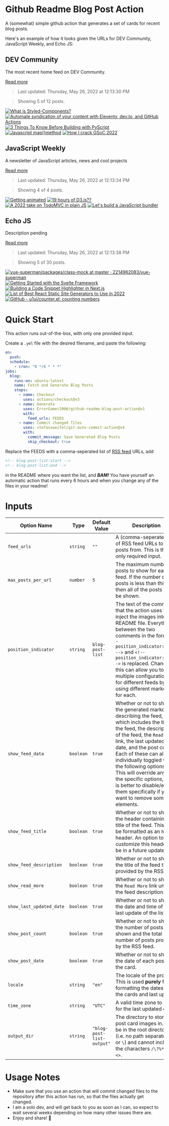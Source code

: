 # Github Readme Blog Post Action

A (somewhat) simple github action that generates a set of cards for recent blog posts.

Here's an example of how it looks given the URLs for DEV Community, JavaScript Weekly, and Echo JS:

<!-- post-list:start -->
## DEV Community

The most recent home feed on DEV Community.

[Read more](https://dev.to)
> Last updated: Thursday, May 26, 2022 at 12:13:30 PM

> Showing 5 of 12 posts.

[![What is Styled-Components?](https://raw.githubusercontent.com/ErrorGamer2000/github-readme-blog-post-action/main/generated_files/DEV_Community/What_is_Styled-Components_.svg)](https://dev.to/jc21romadulce/what-is-styled-components-51o)
[![Automate syndication of your content with Eleventy, dev.to, and GitHub Actions](https://raw.githubusercontent.com/ErrorGamer2000/github-readme-blog-post-action/main/generated_files/DEV_Community/Automate_syndication_of_your_content_with_Eleventy__dev.to__and_GitHub_Actions.svg)](https://dev.to/nickytonline/my-eleventy-meetup-talk-3b2p)
[![3 Things To Know Before Building with PyScript](https://raw.githubusercontent.com/ErrorGamer2000/github-readme-blog-post-action/main/generated_files/DEV_Community/3_Things_To_Know_Before_Building_with_PyScript.svg)](https://dev.to/dolbyio/3-things-to-know-before-building-with-pyscript-4f6n)
[![Javascript map()method](https://raw.githubusercontent.com/ErrorGamer2000/github-readme-blog-post-action/main/generated_files/DEV_Community/Javascript_map()method.svg)](https://dev.to/talenttinaapi/javascript-mapmethod-42ne)
[![How I crack GSoC 2022](https://raw.githubusercontent.com/ErrorGamer2000/github-readme-blog-post-action/main/generated_files/DEV_Community/How_I_crack_GSoC_2022.svg)](https://dev.to/vedantjain03/how-i-crack-gsoc-2022-3ag4)


## JavaScript Weekly

A newsletter of JavaScript articles, news and cool projects

[Read more](https://javascriptweekly.com/)
> Last updated: Thursday, May 26, 2022 at 12:13:34 PM

> Showing 4 of 4 posts.

[![Getting animated](https://raw.githubusercontent.com/ErrorGamer2000/github-readme-blog-post-action/main/generated_files/JavaScript_Weekly/Getting_animated.svg)](https://javascriptweekly.com/issues/590)
[![19 hours of D3.js??](https://raw.githubusercontent.com/ErrorGamer2000/github-readme-blog-post-action/main/generated_files/JavaScript_Weekly/19_hours_of_D3.js__.svg)](https://javascriptweekly.com/issues/589)
[![A 2022 take on TodoMVC in plain JS](https://raw.githubusercontent.com/ErrorGamer2000/github-readme-blog-post-action/main/generated_files/JavaScript_Weekly/A_2022_take_on_TodoMVC_in_plain_JS.svg)](https://javascriptweekly.com/issues/588)
[![Let's build a JavaScript bundler](https://raw.githubusercontent.com/ErrorGamer2000/github-readme-blog-post-action/main/generated_files/JavaScript_Weekly/Let's_build_a_JavaScript_bundler.svg)](https://javascriptweekly.com/issues/587)


## Echo JS

Description pending

[Read more](
http://www.echojs.com
)
> Last updated: Thursday, May 26, 2022 at 12:13:38 PM

> Showing 5 of 30 posts.

[![vue-superman/packages/class-mock at master · 2214962083/vue-superman](https://raw.githubusercontent.com/ErrorGamer2000/github-readme-blog-post-action/main/generated_files/_Echo_JS_/vue-superman_packages_class-mock_at_master_·_2214962083_vue-superman.svg)](https://github.com/2214962083/vue-superman)
[![Getting Started with the Svelte Framework](https://raw.githubusercontent.com/ErrorGamer2000/github-readme-blog-post-action/main/generated_files/_Echo_JS_/Getting_Started_with_the_Svelte_Framework.svg)](https://cfe.dev/events/gettings-started-with-svelte/)
[![Building a Code Snippet Highlighter in Next.js](https://raw.githubusercontent.com/ErrorGamer2000/github-readme-blog-post-action/main/generated_files/_Echo_JS_/Building_a_Code_Snippet_Highlighter_in_Next.js.svg)](https://blog.openreplay.com/building-a-code-snippet-highlighter-in-next-js)
[![List of Best React Static Site Generators to Use in 2022](https://raw.githubusercontent.com/ErrorGamer2000/github-readme-blog-post-action/main/generated_files/_Echo_JS_/List_of_Best_React_Static_Site_Generators_to_Use_in_2022.svg)](https://dev.to/aglowiditsolutions/list-of-best-react-static-site-generators-to-use-in-2022-3il6)
[![GitHub - u1ui/counter.el: counting numbers](https://raw.githubusercontent.com/ErrorGamer2000/github-readme-blog-post-action/main/generated_files/_Echo_JS_/GitHub_-_u1ui_counter.el__counting_numbers.svg)](https://github.com/u1ui/counter.el)


<!-- post-list:end -->

# Quick Start

This action runs out-of-the-box, with only one provided input.

Create a `.yml` file with the desired filename, and paste the following:

```yml
on:
  push:
  schedule:
    - cron: "0 */6 * * *"
jobs:
  blog:
    runs-on: ubuntu-latest
    name: Fetch and Generate Blog Posts
    steps:
      - name: Checkout
        uses: actions/checkout@v3
      - name: Generate
        uses: ErrorGamer2000/github-readme-blog-post-action@v1
        with:
          feed_urls: FEEDS
      - name: Commit changed files
        uses: stefanzweifel/git-auto-commit-action@v4
        with:
          commit_message: Save Generated Blog Posts
          skip_checkout: true
```

Replace the FEEDS with a comma-seperated list of [RSS feed](https://rss.com/blog/how-do-rss-feeds-work/) URLs, add

```md
<!-- blog-post-list:start -->
<!-- blog-post-list:end -->
```

in the README where you want the list, and **_BAM!_** You have yourself an automatic action that runs every 6 hours and when you change any of the files in your readme!

# Inputs

<table>
  <thead>
    <tr>
      <th>Option Name</th>
      <th>Type</th>
      <th>Default Value</th>
      <th>Description</th>
    </tr>
  </thead>
  <tbody>
    <tr>
      <td><code>feed_urls</code></td>
      <td><code>string</code></td>
      <td><code>""</code></td>
      <td>A (comma-seperated) list of RSS feed URLs to load posts from. This is the only required input.</td>
    </tr>
    <tr>
      <td><code>max_posts_per_url</code></td>
      <td><code>number</code></td>
      <td><code>5</code></td>
      <td>The maximum number of posts to show for each feed. If the number of posts is less than this, then all of the posts will be shown.</td>
    </tr>
    <tr>
      <td><code>position_indicator</code></td>
      <td><code>string</code></td>
      <td><code>blog-post-list</code></td>
      <td>The text of the comments that the action uses to inject the images into the README file. Everything between the two comments in the form <code>&lt;!-- position_indicator:start --&gt;</code> and <code>&lt;!-- position_indicator:end --&gt;</code> is replaced. Changing this can allow you to use multiple configurations for different feeds by using different markers for each.</td>
    </tr>
    <tr>
      <td><code>show_feed_data</code></td>
      <td><code>boolean</code></td>
      <td><code>true</code></td>
      <td>Whether or not to show the generated markdown describing the feed, which includes the title of the feed, the description of the feed, the <code>Read More</code> link, the last updated date, and the post count. Each of these can also be individually toggled with the following options. This will override any of the specific options, so it is better to disable/enable them specifically if you want to remove some elements.</td>
    </tr>
    <tr>
      <td><code>show_feed_title</code></td>
      <td><code>boolean</code></td>
      <td><code>true</code></td>
      <td>Whether or not to show the header containing the title of the feed. This will be formatted as an <code>h2</code> header. An option to customize this header will be in a future update.</td>
    </tr>
    <tr>
      <td><code>show_feed_description</code></td>
      <td><code>boolean</code></td>
      <td><code>true</code></td>
      <td>Whether or not to show the title of the feed that is provided by the RSS feed.</td>
    </tr>
    <tr>
      <td><code>show_read_more</code></td>
      <td><code>boolean</code></td>
      <td><code>true</code></td>
      <td>Whether or not to show the <code>Read More</code> link under the feed description.</td>
    </tr>
    <tr>
      <td><code>show_last_updated_date</code></td>
      <td><code>boolean</code></td>
      <td><code>true</code></td>
      <td>Whether or not to show the date and time of the last update of the list.</td>
    </tr>
    <tr>
      <td><code>show_post_count</code></td>
      <td><code>boolean</code></td>
      <td><code>true</code></td>
      <td>Whether or not to show the number of posts shown and the total number of posts provided by the RSS feed.</td>
    </tr>
    <tr>
      <td><code>show_post_date</code></td>
      <td><code>boolean</code></td>
      <td><code>true</code></td>
      <td>Whether or not to show the date of each post on the card.</td>
    </tr>
    <tr>
      <td><code>locale</code></td>
      <td><code>string</code></td>
      <td><code>"en"</code></td>
      <td>The locale of the project. This is used <strong>purely</strong> for formatting the dates of the cards and last update.</td>
    </tr>
    <tr>
      <td><code>time_zone</code></td>
      <td><code>string</code></td>
      <td><code>"UTC"</code></td>
      <td>A valid time zone to use for the last updated date.</td>
    </tr>
    <tr>
      <td><code>output_dir</code></td>
      <td><code>string</code></td>
      <td><code>"blog-post-list-output"</code></td>
      <td>The directory to store the post card images in. Must be in the root directory (i.e. no path separators <code>/</code> or <code>\</code>) and cannot include the characters <code>/\?%*:|"&lt;&gt;</code>.</td>
    </tr>
<!--
    <tr>
      <td><code></code></td>
      <td><cde></cde></td>
      <td><code></code></td>
      <td></td>
    </tr>
-->
  </tbody>
</table>

# Usage Notes

- Make sure that you use an action that will commit changed files to the repository after this action has run, so that the files actually get changed.
- I am a solo dev, and will get back to you as soon as I can, so expect to wait several weeks depending on how many other issues there are.
- Enjoy and share! 🤗
